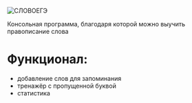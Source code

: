 ![СЛОВОЕГЭ](3.png)

Консольная программа, благодаря которой можно выучить правописание слова

# Функционал:
 - добавление слов для запоминания
 - тренажёр с пропущенной буквой
 - статистика

